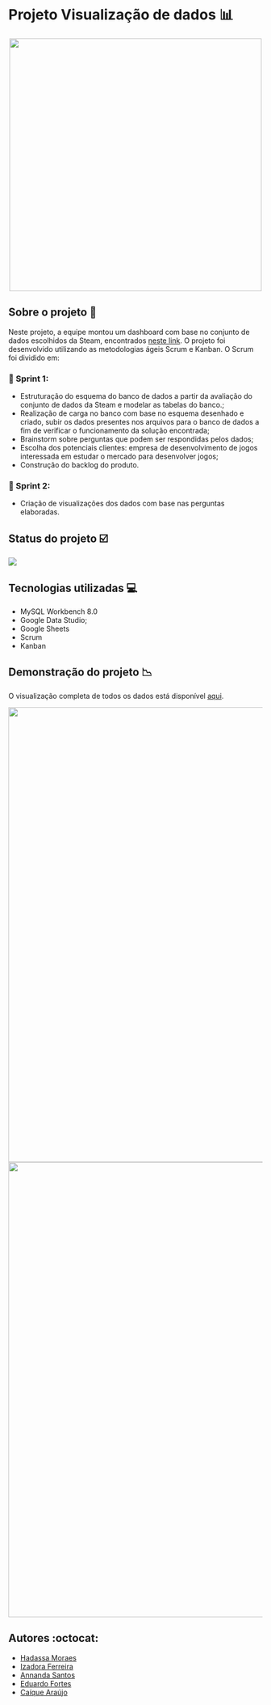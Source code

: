 # Projeto Visualização de dados :bar_chart:

<p align=center>
   <img src= "https://user-images.githubusercontent.com/92602538/160718480-c087e8c3-417a-4b62-8aee-6a237d9550db.jpg" width=500> 
</p>


## Sobre o projeto 📘
Neste projeto, a equipe montou um dashboard com base no conjunto de dados escolhidos da Steam, encontrados [neste link](https://drive.google.com/drive/folders/16mAGr-qUw6D3crOmOKR9AvgYOzKoHGhu). O projeto foi desenvolvido utilizando as metodologias ágeis Scrum e Kanban. O Scrum foi dividido em:

### :page_with_curl:  Sprint 1: 
* Estruturação do esquema do banco de dados a partir da avaliação  do conjunto de dados da Steam e  modelar as tabelas do banco.;
* Realização de carga no banco com base no esquema desenhado e criado, subir os dados presentes nos arquivos para o banco de dados a fim de verificar o funcionamento da solução encontrada;
* Brainstorm sobre perguntas que podem ser respondidas pelos dados;
* Escolha dos potenciais clientes: empresa de desenvolvimento de jogos interessada em estudar o mercado para desenvolver jogos;
* Construção do backlog do produto.


### :page_with_curl: Sprint 2:
* Criação de visualizações dos dados com base nas perguntas elaboradas.

## Status do projeto :ballot_box_with_check:
[![](https://img.shields.io/badge/status-conclu%C3%ADdo-blue)]()

## Tecnologias utilizadas :computer:
* MySQL Workbench 8.0
* Google Data Studio;
* Google Sheets
* Scrum 
* Kanban

## Demonstração do projeto :chart_with_downwards_trend:
O visualização completa de todos os dados está disponível [aqui](https://datastudio.google.com/u/0/reporting/a1bb0f6b-2930-465d-90cb-d8fb3d9b6be1).


   <img src= https://user-images.githubusercontent.com/92602538/160881556-4f9674d6-50b1-47d7-8a0e-23d6de3b75c9.jpg width=900>
   
   <img src= https://user-images.githubusercontent.com/92602538/160881709-aba6e822-c6d6-47cd-937e-cb025a04c6b2.jpg width=900>


## Autores :octocat:
- [Hadassa Moraes](https://www.linkedin.com/in/hadassa-moraes-5a6712230?miniProfileUrn=urn%3Ali%3Afs_miniProfile%3AACoAADnFNc4Bne43JnQ1htH7Lb9y3u4PRiQGlu4&lipi=urn%3Ali%3Apage%3Ad_flagship3_search_srp_all%3BhdSUZ4q2QLifd0i7g7Lt%2FQ%3D%3D)
- [Izadora Ferreira](https://www.linkedin.com/in/izadora-ferreira-dos-santos-0504b2177/)
- [Annanda Santos](https://www.linkedin.com/in/annanda-santos-a93196142/)
- [Eduardo Fortes](https://www.linkedin.com/in/eduardo-fortes-a3a024a4/)
- [Caíque Araújo](https://www.linkedin.com/in/caique-araujo-267b36163/)
